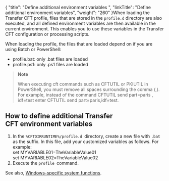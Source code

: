 {
    "title": "Define additional environment variables ",
    "linkTitle": "Define additional environment variables",
    "weight": "260"
}When loading the Transfer CFT profile, files that are stored in the `profile.d` directory are also executed, and all defined environment variables are then available in the current environment. This enables you to use these variables  in the Transfer CFT configuration or processing scripts.

When loading the profile, the files that are loaded depend on if you are using Batch or PowerShell:

-   profile.bat: only .bat files are loaded
-   profile.ps1: only .ps1 files are loaded

> **Note**
>
> When executing cft commands such as CFTUTIL or PKIUTIL in PowerShell, you must remove all spaces surrounding the comma (,). For example, instead of the command CFTUTIL send part=paris , idf=test enter CFTUTIL send part=paris,idf=test.

## How to define additional Transfer CFT environment variables

1.  In the `%CFTDIRRUNTIME%/profile.d `directory, create a new file with `.bat` as the suffix. In this file, add your customized variables as follows. For example:  
    set MYVARIABLE01=TheVariableValue01  
    set MYVARIABLE02=TheVariableValue02
2.  Execute the `profile `command.

See also, [Windows-specific system functions](../../specific_system_functions).
